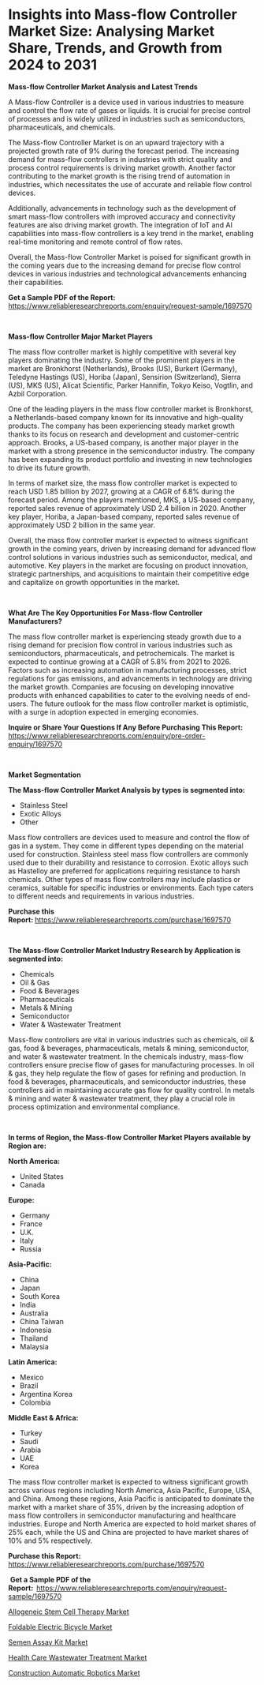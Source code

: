 <p><h1>Insights into Mass-flow Controller Market Size: Analysing Market Share, Trends, and Growth from 2024 to 2031</h1></p><p><strong>Mass-flow Controller Market Analysis and Latest Trends</strong></p>
<p><p>A Mass-flow Controller is a device used in various industries to measure and control the flow rate of gases or liquids. It is crucial for precise control of processes and is widely utilized in industries such as semiconductors, pharmaceuticals, and chemicals.</p><p>The Mass-flow Controller Market is on an upward trajectory with a projected growth rate of 9% during the forecast period. The increasing demand for mass-flow controllers in industries with strict quality and process control requirements is driving market growth. Another factor contributing to the market growth is the rising trend of automation in industries, which necessitates the use of accurate and reliable flow control devices.</p><p>Additionally, advancements in technology such as the development of smart mass-flow controllers with improved accuracy and connectivity features are also driving market growth. The integration of IoT and AI capabilities into mass-flow controllers is a key trend in the market, enabling real-time monitoring and remote control of flow rates.</p><p>Overall, the Mass-flow Controller Market is poised for significant growth in the coming years due to the increasing demand for precise flow control devices in various industries and technological advancements enhancing their capabilities.</p></p>
<p><strong>Get a Sample PDF of the Report:&nbsp;</strong> <a href="https://www.reliableresearchreports.com/enquiry/request-sample/1697570">https://www.reliableresearchreports.com/enquiry/request-sample/1697570</a></p>
<p>&nbsp;</p>
<p><strong>Mass-flow Controller Major Market Players</strong></p>
<p><p>The mass flow controller market is highly competitive with several key players dominating the industry. Some of the prominent players in the market are Bronkhorst (Netherlands), Brooks (US), Burkert (Germany), Teledyne Hastings (US), Horiba (Japan), Sensirion (Switzerland), Sierra (US), MKS (US), Alicat Scientific, Parker Hannifin, Tokyo Keiso, Vogtlin, and Azbil Corporation.</p><p>One of the leading players in the mass flow controller market is Bronkhorst, a Netherlands-based company known for its innovative and high-quality products. The company has been experiencing steady market growth thanks to its focus on research and development and customer-centric approach. Brooks, a US-based company, is another major player in the market with a strong presence in the semiconductor industry. The company has been expanding its product portfolio and investing in new technologies to drive its future growth.</p><p>In terms of market size, the mass flow controller market is expected to reach USD 1.85 billion by 2027, growing at a CAGR of 6.8% during the forecast period. Among the players mentioned, MKS, a US-based company, reported sales revenue of approximately USD 2.4 billion in 2020. Another key player, Horiba, a Japan-based company, reported sales revenue of approximately USD 2 billion in the same year.</p><p>Overall, the mass flow controller market is expected to witness significant growth in the coming years, driven by increasing demand for advanced flow control solutions in various industries such as semiconductor, medical, and automotive. Key players in the market are focusing on product innovation, strategic partnerships, and acquisitions to maintain their competitive edge and capitalize on growth opportunities in the market.</p></p>
<p>&nbsp;</p>
<p><strong>What Are The Key Opportunities For Mass-flow Controller Manufacturers?</strong></p>
<p><p>The mass flow controller market is experiencing steady growth due to a rising demand for precision flow control in various industries such as semiconductors, pharmaceuticals, and petrochemicals. The market is expected to continue growing at a CAGR of 5.8% from 2021 to 2026. Factors such as increasing automation in manufacturing processes, strict regulations for gas emissions, and advancements in technology are driving the market growth. Companies are focusing on developing innovative products with enhanced capabilities to cater to the evolving needs of end-users. The future outlook for the mass flow controller market is optimistic, with a surge in adoption expected in emerging economies.</p></p>
<p><strong>Inquire or Share Your Questions If Any Before Purchasing This Report:</strong> <a href="https://www.reliableresearchreports.com/enquiry/pre-order-enquiry/1697570">https://www.reliableresearchreports.com/enquiry/pre-order-enquiry/1697570</a></p>
<p>&nbsp;</p>
<p><strong>Market Segmentation</strong></p>
<p><strong>The Mass-flow Controller Market Analysis by types is segmented into:</strong></p>
<p><ul><li>Stainless Steel</li><li>Exotic Alloys</li><li>Other</li></ul></p>
<p><p>Mass flow controllers are devices used to measure and control the flow of gas in a system. They come in different types depending on the material used for construction. Stainless steel mass flow controllers are commonly used due to their durability and resistance to corrosion. Exotic alloys such as Hastelloy are preferred for applications requiring resistance to harsh chemicals. Other types of mass flow controllers may include plastics or ceramics, suitable for specific industries or environments. Each type caters to different needs and requirements in various industries.</p></p>
<p><strong>Purchase this Report:&nbsp;</strong><a href="https://www.reliableresearchreports.com/purchase/1697570">https://www.reliableresearchreports.com/purchase/1697570</a></p>
<p>&nbsp;</p>
<p><strong>The Mass-flow Controller Market Industry Research by Application is segmented into:</strong></p>
<p><ul><li>Chemicals</li><li>Oil & Gas</li><li>Food & Beverages</li><li>Pharmaceuticals</li><li>Metals & Mining</li><li>Semiconductor</li><li>Water & Wastewater Treatment</li></ul></p>
<p><p>Mass-flow controllers are vital in various industries such as chemicals, oil & gas, food & beverages, pharmaceuticals, metals & mining, semiconductor, and water & wastewater treatment. In the chemicals industry, mass-flow controllers ensure precise flow of gases for manufacturing processes. In oil & gas, they help regulate the flow of gases for refining and production. In food & beverages, pharmaceuticals, and semiconductor industries, these controllers aid in maintaining accurate gas flow for quality control. In metals & mining and water & wastewater treatment, they play a crucial role in process optimization and environmental compliance.</p></p>
<p>&nbsp;</p>
<p><strong>In terms of Region, the Mass-flow Controller Market Players available by Region are:</strong></p>
<p>
    <p> <strong> North America: </strong>
        <ul>
            <li>United States</li>
            <li>Canada</li>
        </ul>
        </p> 
    <p> <strong> Europe: </strong>
        <ul>
            <li>Germany</li>
            <li>France</li>
            <li>U.K.</li>
            <li>Italy</li>
            <li>Russia</li>
        </ul>
        </p> 
    <p> <strong> Asia-Pacific: </strong>
        <ul>
            <li>China</li>
            <li>Japan</li>
            <li>South Korea</li>
            <li>India</li>
            <li>Australia</li>
            <li>China Taiwan</li>
            <li>Indonesia</li>
            <li>Thailand</li>
            <li>Malaysia</li>
        </ul>
        </p> 
    <p> <strong> Latin America: </strong>
        <ul>
            <li>Mexico</li>
            <li>Brazil</li>
            <li>Argentina Korea</li>
            <li>Colombia</li>
        </ul>
        </p> 
    <p> <strong> Middle East & Africa: </strong>
        <ul>
            <li>Turkey</li>
            <li>Saudi</li>
            <li>Arabia</li>
            <li>UAE</li>
            <li>Korea</li>
        </ul>
    </p>
    </p>
<p><p>The mass flow controller market is expected to witness significant growth across various regions including North America, Asia Pacific, Europe, USA, and China. Among these regions, Asia Pacific is anticipated to dominate the market with a market share of 35%, driven by the increasing adoption of mass flow controllers in semiconductor manufacturing and healthcare industries. Europe and North America are expected to hold market shares of 25% each, while the US and China are projected to have market shares of 10% and 5% respectively.</p></p>
<p><strong>Purchase this Report: </strong><a href="https://www.reliableresearchreports.com/purchase/1697570">https://www.reliableresearchreports.com/purchase/1697570</a></p>
<p>&nbsp;<strong>Get a Sample PDF of the Report:&nbsp;&nbsp;</strong><a href="https://www.reliableresearchreports.com/enquiry/request-sample/1697570">https://www.reliableresearchreports.com/enquiry/request-sample/1697570</a></p>
<p><strong></strong></p>
<p><p><a href="https://medium.com/@christopherbennett19/allogeneic-stem-cell-therapy-market-outlook-industry-overview-and-forecast-2024-to-2031-f754b70018c6">Allogeneic Stem Cell Therapy Market</a></p><p><a href="https://github.com/indrystar/Market-Research-Report-List-2/blob/main/foldable-electric-bicycle-market.md">Foldable Electric Bicycle Market</a></p><p><a href="https://issuu.com/reportprime-2/docs/semen-assay-kit-market-size-2030.pptx">Semen Assay Kit Market</a></p><p><a href="https://medium.com/@christopherbennett19/health-care-wastewater-treatment-market-research-report-its-history-and-forecast-2024-to-2031-99fa8884a27e">Health Care Wastewater Treatment Market</a></p><p><a href="https://github.com/AKSHATREPORTPRIME/Market-Research-Report-List-3/blob/main/construction-automatic-robotics-market.md">Construction Automatic Robotics Market</a></p></p>
